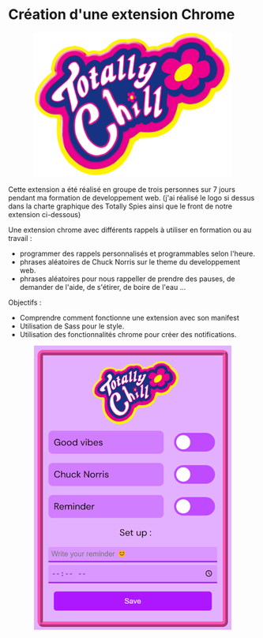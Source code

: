 # Création d'une extension Chrome

<p align="center">
  <img src="./icons/icon16.PNG" alt="extension icon" width="400px" height="auto"/>
</p>

Cette extension a été réalisé en groupe de trois personnes sur 7 jours pendant ma formation de developpement web.
(j'ai réalisé le logo si dessus dans la charte graphique des Totally Spies ainsi que le front de notre extension ci-dessous)

Une extension chrome avec différents rappels  à utiliser en formation ou au travail :
  - programmer des rappels personnalisés et programmables selon l'heure.
  - phrases aléatoires de Chuck Norris sur le theme du developpement web.
  - phrases aléatoires pour nous rappeller de prendre des pauses, de demander de l'aide, de s'étirer, de boire de l'eau ...


Objectifs : 
  - Comprendre comment fonctionne une extension avec son manifest
  - Utilisation de Sass pour le style.
  - Utilisation des fonctionnalités chrome pour créer des notifications.

<p align="center">
  <img src="./img/TC.png" alt="extension menu" width="400px" height="auto"/>
</p>
